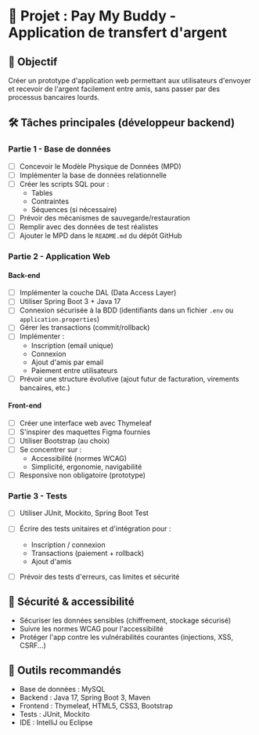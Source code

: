 # 🧾 Projet : Pay My Buddy - Application de transfert d'argent

## 🎯 Objectif
Créer un prototype d'application web permettant aux utilisateurs d'envoyer et recevoir de l'argent facilement entre amis, sans passer par des processus bancaires lourds.

## 🛠️ Tâches principales (développeur backend)

### Partie 1 - Base de données
- [ ] Concevoir le Modèle Physique de Données (MPD)
- [ ] Implémenter la base de données relationnelle
- [ ] Créer les scripts SQL pour :
  - Tables
  - Contraintes
  - Séquences (si nécessaire)
- [ ] Prévoir des mécanismes de sauvegarde/restauration
- [ ] Remplir avec des données de test réalistes
- [ ] Ajouter le MPD dans le `README.md` du dépôt GitHub

### Partie 2 - Application Web
#### Back-end
- [ ] Implémenter la couche DAL (Data Access Layer)
- [ ] Utiliser Spring Boot 3 + Java 17
- [ ] Connexion sécurisée à la BDD (identifiants dans un fichier `.env` ou `application.properties`)
- [ ] Gérer les transactions (commit/rollback)
- [ ] Implémenter :
  - Inscription (email unique)
  - Connexion
  - Ajout d'amis par email
  - Paiement entre utilisateurs
- [ ] Prévoir une structure évolutive (ajout futur de facturation, virements bancaires, etc.)

#### Front-end
- [ ] Créer une interface web avec Thymeleaf
- [ ] S'inspirer des maquettes Figma fournies
- [ ] Utiliser Bootstrap (au choix)
- [ ] Se concentrer sur :
  - Accessibilité (normes WCAG)
  - Simplicité, ergonomie, navigabilité
- [ ] Responsive non obligatoire (prototype)

### Partie 3 - Tests
- [ ] Utiliser JUnit, Mockito, Spring Boot Test
- [ ] Écrire des tests unitaires et d'intégration pour :
  - Inscription / connexion
  - Transactions (paiement + rollback)
  - Ajout d'amis
- [ ] Prévoir des tests d'erreurs, cas limites et sécurité


## 🔐 Sécurité & accessibilité
- Sécuriser les données sensibles (chiffrement, stockage sécurisé)
- Suivre les normes WCAG pour l'accessibilité
- Protéger l'app contre les vulnérabilités courantes (injections, XSS, CSRF...)

## 🧰 Outils recommandés
- Base de données : MySQL
- Backend : Java 17, Spring Boot 3, Maven
- Frontend : Thymeleaf, HTML5, CSS3, Bootstrap
- Tests : JUnit, Mockito
- IDE : IntelliJ ou Eclipse